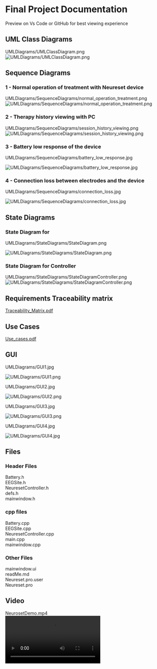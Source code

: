 # Final Project Documentation

Preview on Vs Code or GitHub for best viewing experience  

## UML Class Diagrams

UMLDiagrams/UMLClassDiagram.png
![UMLDiagrams/UMLClassDiagram.png](UMLDiagrams/UMLClassDiagram.png)

## Sequence Diagrams

### 1 - Normal operation of treatment with Neureset device

UMLDiagrams/SequenceDiagrams/normal_operation_treatment.png
![UMLDiagrams/SequenceDiagrams/normal_operation_treatment.png](UMLDiagrams/SequenceDiagrams/normal_operation_treatment.png)

### 2 - Therapy history viewing with PC

UMLDiagrams/SequenceDiagrams/session_history_viewing.png
![UMLDiagrams/SequenceDiagrams/session_history_viewing.png](UMLDiagrams/SequenceDiagrams/session_history_viewing.png)

### 3 - Battery low response of the device

UMLDiagrams/SequenceDiagrams/battery_low_response.jpg

![UMLDiagrams/SequenceDiagrams/battery_low_response.jpg](UMLDiagrams/SequenceDiagrams/battery_low_response.jpg)

### 4 - Connection loss between electrodes and the device

UMLDiagrams/SequenceDiagrams/connection_loss.jpg

![UMLDiagrams/SequenceDiagrams/connection_loss.jpg](UMLDiagrams/SequenceDiagrams/connection_loss.jpg)

## State Diagrams

### State Diagram for

UMLDiagrams/StateDiagrams/StateDiagram.png

![UMLDiagrams/StateDiagrams/StateDiagram.png](UMLDiagrams/StateDiagrams/StateDiagram.png)

### State Diagram for Controller

UMLDiagrams/StateDiagrams/StateDiagramController.png
![UMLDiagrams/StateDiagrams/StateDiagramController.png](UMLDiagrams/StateDiagrams/StateDiagramController.png)

## Requirements Traceability matrix

[Traceability_Matrix.pdf](Traceability_Matrix.pdf)

## Use Cases

[Use_cases.pdf](Use_cases.pdf)

## GUI

UMLDiagrams/GUI1.jpg

![UMLDiagrams/GUI1.png](UMLDiagrams/GUI1.png)

UMLDiagrams/GUI2.jpg

![UMLDiagrams/GUI2.png](UMLDiagrams/GUI2.png)

UMLDiagrams/GUI3.jpg

![UMLDiagrams/GUI3.png](UMLDiagrams/GUI3.png)

UMLDiagrams/GUI4.jpg

![UMLDiagrams/GUI4.jpg](UMLDiagrams/GUI4.jpg)

## Files

### Header Files

Battery.h  
EEGSite.h  
NeuresetController.h  
defs.h  
mainwindow.h

### cpp files

Battery.cpp  
EEGSite.cpp  
NeuresetController.cpp  
main.cpp  
mainwindow.cpp  

### Other Files

mainwindow.ui  
readMe.md  
Neureset.pro.user  
Neureset.pro  

## Video
<!-- Can be renamed -->
NeurosetDemo.mp4  
<video controls src="video.mp4" title="Title"></video>
